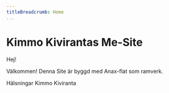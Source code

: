 ```yaml
---
titleBreadcrumb: Home
...
```

Kimmo Kivirantas Me-Site
===============================
Hej!

Välkommen!
Denna Site är byggd med Anax-flat som ramverk.

Hälsningar
Kimmo Kiviranta
